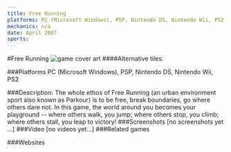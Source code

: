 ```yaml
---
title: Free Running
platforms: PC (Microsoft Windows), PSP, Nintendo DS, Nintendo Wii, PS2
mechanics: n/a
date: April 2007
sports: 
---
```

#Free Running
![game cover art](//images.igdb.com/igdb/image/upload/t_cover_big/ynzxqkjklltvucsc01la.jpg "Logo Title Text 1")
####Alternative tiles:

###Platforms
PC (Microsoft Windows), PSP, Nintendo DS, Nintendo Wii, PS2

###Description:
The whole ethos of Free Running (an urban environment sport also known as Parkour) is to be free, break boundaries, go where others dare not. In this game, the world around you becomes your playground -- where others walk, you jump; where others stop, you climb; where others stall, you leap to victory!
###Screenshots
[no screenshots yet ...]
###Video
[no videos yet...]
###Related games

###Websites


